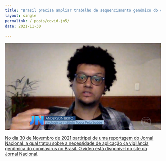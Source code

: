 ```yaml
---
title: "Brasil precisa ampliar trabalho de sequenciamento genômico do coronavírus"
layout: single
permalink: /_posts/covid-jn5/
date: 2021-11-30

---
```


<a href="https://andersonbrito.github.io/_posts/covid-jn5/"><img src="/assets/images/cover-jn5.png" width="700">

No dia 30 de Novembro de 2021 participei de uma reportagem do Jornal Nacional, a qual tratou sobre a necessidade de aplicação da vigilância genômica do coronavírus no Brasil. O vídeo está disponível no site da [Jornal Nacional](https://g1.globo.com/jornal-nacional/noticia/2021/11/30/brasil-precisa-ampliar-trabalho-de-sequenciamento-genomico-do-coronavirus-dizem-especialistas.ghtml).
